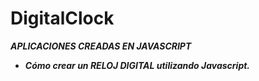 # DigitalClock

**_APLICACIONES CREADAS EN JAVASCRIPT_**
- **_Cómo crear un RELOJ DIGITAL utilizando Javascript._**
